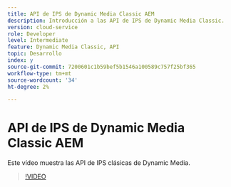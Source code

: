 ```yaml
---
title: API de IPS de Dynamic Media Classic AEM
description: Introducción a las API de IPS de Dynamic Media Classic.
version: cloud-service
role: Developer
level: Intermediate
feature: Dynamic Media Classic, API
topic: Desarrollo
index: y
source-git-commit: 7200601c1b59bef5b1546a100589c757f25bf365
workflow-type: tm+mt
source-wordcount: '34'
ht-degree: 2%

---
```



# API de IPS de Dynamic Media Classic AEM

Este vídeo muestra las API de IPS clásicas de Dynamic Media.

>[!VIDEO](https://video.tv.adobe.com/v/335453?quality=9&learn=on)

